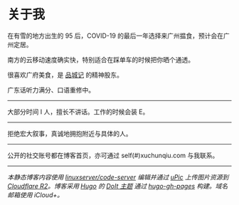 # 关于我


在有雪的地方出生的 95 后，COVID-19 的最后一年选择来广州揾食，预计会在广州定居。

南方的云移动速度确实快，特别适合在踩单车的时候把你晒个通透。

很喜欢广府美食，是 [品城记](https://space.bilibili.com/429582883/) 的精神股东。

广东话听力满分、口语重修中。

---

大部分时间 I 人，擅长不讲话。工作的时候会装 E。

---

拒绝宏大叙事，真诚地拥抱附近与具体的人。

---

公开的社交账号都在博客首页，亦可通过 self(#)xuchunqiu.com 与我联系。

---

*本静态博客内容使用 [linuxserver/code-server](https://docs.linuxserver.io/images/docker-code-server) 编辑并通过 [uPic](https://apps.apple.com/app/upic-%E5%BC%BA%E5%A4%A7%E7%9A%84%E5%9B%BE%E5%BA%8A%E5%B7%A5%E5%85%B7/id1549159979) 上传图片资源到 [Cloudflare R2](https://www.cloudflare.com/zh-cn/developer-platform/r2)。博客采用 [Hugo](https://gohugo.io) 的 [DoIt 主题](https://github.com/HEIGE-PCloud/DoIt) 通过 [hugo-gh-pages](https://github.com/chabad360/hugo-gh-pages) 构建。域名邮箱使用 iCloud+。*
